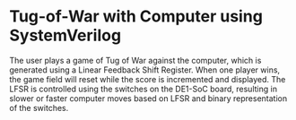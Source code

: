 # Tug-of-War with Computer using SystemVerilog
The user plays a game of Tug of War against the computer, which is generated using a Linear Feedback Shift Register. When one player wins, the game field will reset while the score is incremented and displayed. The LFSR is controlled using the switches on the DE1-SoC board, resulting in slower or faster computer moves based on LFSR and binary representation of the switches.

